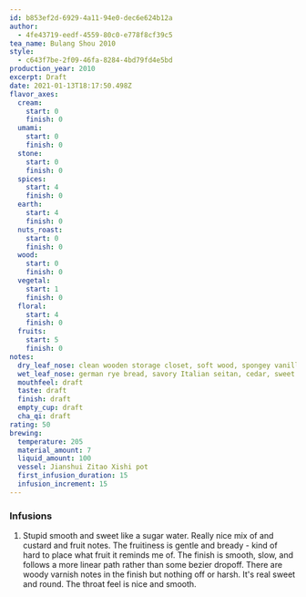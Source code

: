 ```yaml
---
id: b853ef2d-6929-4a11-94e0-dec6e624b12a
author:
  - 4fe43719-eedf-4559-80c0-e778f8cf39c5
tea_name: Bulang Shou 2010
style:
  - c643f7be-2f09-46fa-8284-4bd79fd4e5bd
production_year: 2010
excerpt: Draft
date: 2021-01-13T18:17:50.498Z
flavor_axes:
  cream:
    start: 0
    finish: 0
  umami:
    start: 0
    finish: 0
  stone:
    start: 0
    finish: 0
  spices:
    start: 4
    finish: 0
  earth:
    start: 4
    finish: 0
  nuts_roast:
    start: 0
    finish: 0
  wood:
    start: 0
    finish: 0
  vegetal:
    start: 1
    finish: 0
  floral:
    start: 4
    finish: 0
  fruits:
    start: 5
    finish: 0
notes:
  dry_leaf_nose: clean wooden storage closet, soft wood, spongey vanilla cake, tapioca pudding
  wet_leaf_nose: german rye bread, savory Italian seitan, cedar, sweet bread
  mouthfeel: draft
  taste: draft
  finish: draft
  empty_cup: draft
  cha_qi: draft
rating: 50
brewing:
  temperature: 205
  material_amount: 7
  liquid_amount: 100
  vessel: Jianshui Zitao Xishi pot
  first_infusion_duration: 15
  infusion_increment: 15
---
```

### Infusions

1. Stupid smooth and sweet like a sugar water. Really nice mix of and custard and fruit notes. The fruitiness is gentle and bready - kind of hard to place what fruit it reminds me of. The finish is smooth, slow, and follows a more linear path rather than some bezier dropoff. There are woody varnish notes in the finish but nothing off or harsh. It's real sweet and round. The throat feel is nice and smooth.